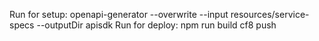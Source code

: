 Run for setup:
openapi-generator --overwrite  --input resources/service-specs --outputDir apisdk
Run for deploy: 
npm run build
cf8 push